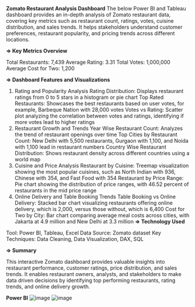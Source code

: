 **Zomato Restaurant Analysis Dashboard**
The below Power BI and Tableau dashboard provides an in-depth analysis of Zomato restaurant data, covering key metrics such as restaurant count, ratings, votes, cuisine distribution, and sales trends. It helps stakeholders understand customer preferences, restaurant popularity, and pricing trends across different locations.

**=> Key Metrics Overview**

Total Restaurants: 7,439
Average Rating: 3.31
Total Votes: 1,000,000
Average Cost for Two: 1,200

**=> Dashboard Features and Visualizations**
1. Rating and Popularity Analysis
      Rating Distribution: Displays restaurant ratings from 0 to 5 stars in a histogram or pie chart
      Top Rated Restaurants: Showcases the best restaurants based on user votes, for example, Barbeque Nation with 28,000 votes
      Votes vs Rating: Scatter plot analyzing the correlation between votes and ratings, identifying if more votes lead to higher ratings
2. Restaurant Growth and Trends
      Year Wise Restaurant Count: Analyzes the trend of restaurant openings over time
      Top Cities by Restaurant Count: New Delhi with 5,500 restaurants, Gurgaon with 1,100, and Noida with 1,100 lead in restaurant numbers
      Country Wise Restaurant Distribution: Shows restaurant density across different countries using a world map
3. Cuisine and Price Analysis
       Restaurant by Cuisine: Treemap visualization showing the most popular cuisines, such as North Indian with 936, Chinese with 354, and Fast Food with 354
       Restaurant by Price Range: Pie chart showing the distribution of price ranges, with 46.52 percent of restaurants in the mid price range
4. Online Delivery and Table Booking Trends
       Table Booking vs Online Delivery: Stacked bar chart visualizing restaurants offering online delivery, which is 2,000, versus those without, which is 6,400
       Cost for Two by City: Bar chart comparing average meal costs across cities, with Jakarta at 4.9 million and New Delhi at 3.3 million
**=> Technology Used**

Tool: Power BI, Tableau, Excel
Data Source: Zomato dataset
Key Techniques: Data Cleaning, Data Visualization, DAX, SQL

**=> Summary**

This interactive Zomato dashboard provides valuable insights into restaurant performance, customer ratings, price distribution, and sales trends. It enables restaurant owners, analysts, and stakeholders to make data driven decisions by identifying top performing restaurants, rating trends, and online delivery growth.

**Power BI**
![image](https://github.com/user-attachments/assets/c15a15e5-bc87-4fa4-af92-d812a1c0838a)
![image](https://github.com/user-attachments/assets/1431867a-f667-46f0-b186-165d9a502f13)
